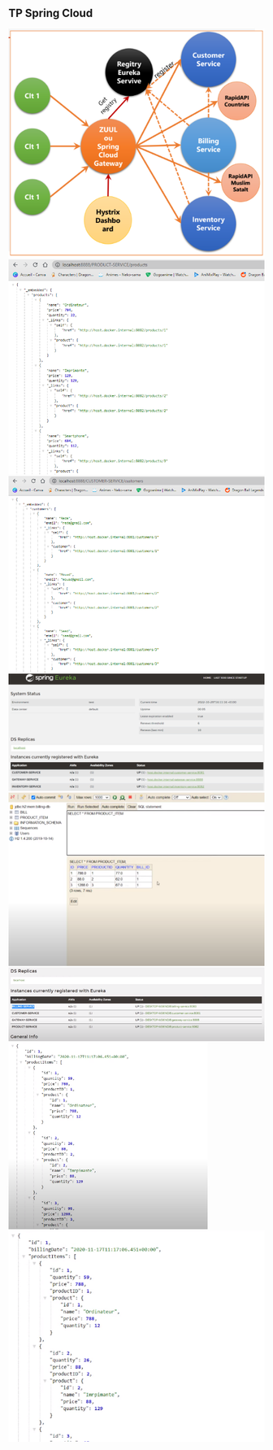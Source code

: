 <h2> TP Spring Cloud</h2>
<img src="screens/screen1.PNG">
<img src="screens/screen2.PNG">
<img src="screens/screen3.PNG">
<img src="screens/screen4.PNG">
<img src="screens/screen5.PNG">
<img src="screens/screen6.PNG">
<img src="screens/screen7.PNG">
<img src="screens/screen8.PNG">